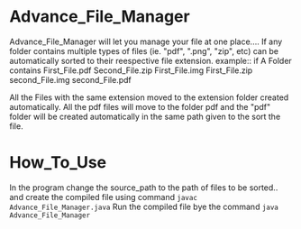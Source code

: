 # Advance_File_Manager

Advance_File_Manager will let you manage your file at one place....
If any folder contains multiple types of files (ie. "pdf", ".png", "zip", etc) can be automatically sorted to their reespective file extension.
example:: if A Folder contains
First_File.pdf
Second_File.zip
First_File.img
First_File.zip
second_File.img
second_File.pdf

All the Files with the same extension moved to the extension folder created automatically. All the pdf files will move to the folder pdf and the "pdf" folder will be created automatically in the same path given to the sort the file.

# How_To_Use

In the program change the source_path to the path of files to be sorted..
and create the compiled file using command <code>javac Advance_File_Manager.java</code> 
Run the compiled file bye the command <code>java Advance_File_Manager</code>
